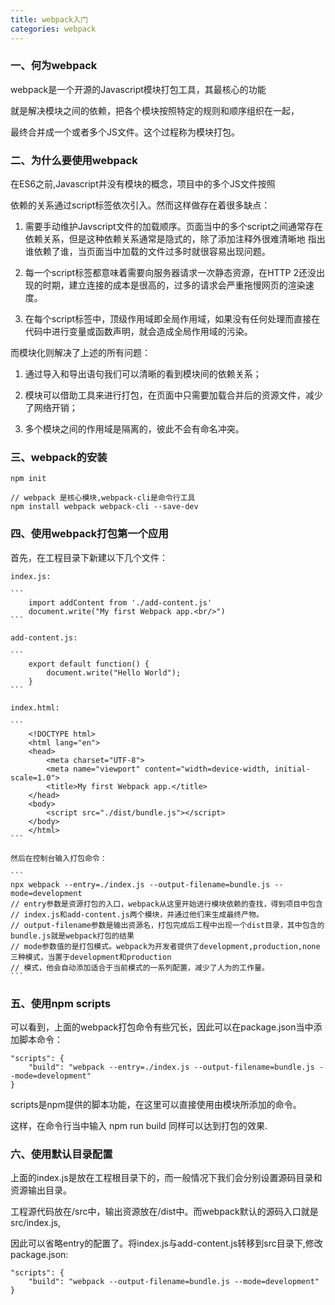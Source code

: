 ```yaml
---
title: webpack入门
categories: webpack
---
```


### 一、何为webpack

webpack是一个开源的Javascript模块打包工具，其最核心的功能

就是解决模块之间的依赖，把各个模块按照特定的规则和顺序组织在一起，

最终合并成一个或者多个JS文件。这个过程称为模块打包。

### 二、为什么要使用webpack

在ES6之前,Javascript并没有模块的概念，项目中的多个JS文件按照

依赖的关系通过script标签依次引入。然而这样做存在着很多缺点：

1. 需要手动维护Javscript文件的加载顺序。页面当中的多个script之间通常存在依赖关系，但是这种依赖关系通常是隐式的，除了添加注释外很难清晰地
指出谁依赖了谁，当页面当中加载的文件过多时就很容易出现问题。

2. 每一个script标签都意味着需要向服务器请求一次静态资源，在HTTP 2还没出现的时期，建立连接的成本是很高的，过多的请求会严重拖慢网页的渲染速度。

3. 在每个script标签中，顶级作用域即全局作用域，如果没有任何处理而直接在代码中进行变量或函数声明，就会造成全局作用域的污染。

  而模块化则解决了上述的所有问题：



1. 通过导入和导出语句我们可以清晰的看到模块间的依赖关系；

2. 模块可以借助工具来进行打包，在页面中只需要加载合并后的资源文件，减少了网络开销；

3. 多个模块之间的作用域是隔离的，彼此不会有命名冲突。


### 三、webpack的安装

```
npm init

// webpack 是核心模块,webpack-cli是命令行工具
npm install webpack webpack-cli --save-dev

```

### 四、使用webpack打包第一个应用

首先，在工程目录下新建以下几个文件：
    
    index.js:

    ```
        import addContent from './add-content.js'
        document.write("My first Webpack app.<br/>")
    ```

    add-content.js:

    ```
        export default function() {
            document.write("Hello World");
        }
    ```

    index.html:

    ```
        <!DOCTYPE html>
        <html lang="en">
        <head>
            <meta charset="UTF-8">
            <meta name="viewport" content="width=device-width, initial-scale=1.0">
            <title>My first Webpack app.</title>
        </head>
        <body>
            <script src="./dist/bundle.js"></script>
        </body>
        </html>
    ```

    然后在控制台输入打包命令：

    ```
    npx webpack --entry=./index.js --output-filename=bundle.js --mode=development
    // entry参数是资源打包的入口，webpack从这里开始进行模块依赖的查找，得到项目中包含
    // index.js和add-content.js两个模块，并通过他们来生成最终产物。
    // output-filename参数是输出资源名，打包完成后工程中出现一个dist目录，其中包含的bundle.js就是webpack打包的结果
    // mode参数值的是打包模式。webpack为开发者提供了development,production,none三种模式，当置于development和production
    // 模式，他会自动添加适合于当前模式的一系列配置，减少了人为的工作量。
    ```

### 五、使用npm scripts

可以看到，上面的webpack打包命令有些冗长，因此可以在package.json当中添加脚本命令：

```
"scripts": {
    "build": "webpack --entry=./index.js --output-filename=bundle.js --mode=development"
}
```

scripts是npm提供的脚本功能，在这里可以直接使用由模块所添加的命令。

这样，在命令行当中输入 npm run build 同样可以达到打包的效果.

### 六、使用默认目录配置

上面的index.js是放在工程根目录下的，而一般情况下我们会分别设置源码目录和资源输出目录。

工程源代码放在/src中，输出资源放在/dist中。而webpack默认的源码入口就是src/index.js,

因此可以省略entry的配置了。将index.js与add-content.js转移到src目录下,修改package.json:

```
"scripts": {
    "build": "webpack --output-filename=bundle.js --mode=development"
}
```


